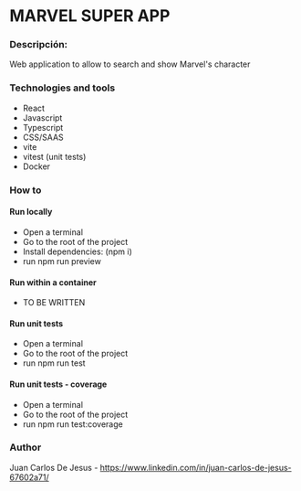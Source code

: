# MARVEL SUPER APP

### Descripción:

Web application to allow to search and show Marvel's character

### Technologies and tools

-  React
-  Javascript
-  Typescript
-  CSS/SAAS 
-  vite
-  vitest (unit tests)
-  Docker

### How to

#### Run locally

- Open a terminal
- Go to the root of the project
- Install dependencies: (npm i)
- run npm run preview


#### Run within a container

- TO BE WRITTEN


#### Run unit tests

- Open a terminal
- Go to the root of the project
- run npm run test

#### Run unit tests - coverage

- Open a terminal
- Go to the root of the project
- run npm run test:coverage

### Author

Juan Carlos De Jesus - https://www.linkedin.com/in/juan-carlos-de-jesus-67602a71/